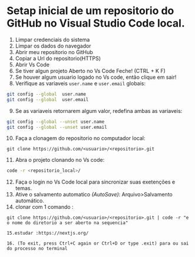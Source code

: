 # Setap inicial de um repositorio do GitHub no Visual Studio Code local.

1. Limpar credenciais do sistema
2. Limpar os dados do navegador
3. Abrir meu repositorio no GitHub
4. Copiar a Url do repositorio(HTTPS)
5. Abrir Vs Code
6. Se tiver algun projeto Aberto no Vs Code Feche! (CTRL + K F)
7. Se houver algum usuario logado no Vs code, então clique em sair!
8. Verifique as variaveis `user.name` e `user.email` globais:
~~~bash
git config --global  user.name
git config --global  user.email
~~~
9. Se as variaveis retornarem algum valor, redefina ambas as variaveis:
~~~bash
git config --global --unset user.name
git config --global --unset user.email
~~~
10. Faça a clonagem do repositorio no computador local:
~~~git
git clone https://github.com/<usuario>/<repositorio>.git
~~~
11. Abra o projeto clonando no Vs code:
~~~bash
code -r <repositorio_local>/
~~~
12. Faça o login no Vs Code local para sincronizar suas exetenções e temas.
13. Ative o salvamento automatico _(AutoSave)_: Arquivo>Salvamento automático.
14. clonar com 1 comando : 
~~~git
git clone https://github.com/<usuario>/<repositorio>.git | code -r "e o nome do diretorio a ser aberto na sequencia"

15.estudar :https://nextjs.org/

16. (To exit, press Ctrl+C again or Ctrl+D or type .exit) para ou sai do processo no terminal
